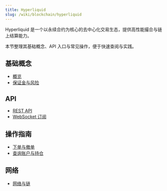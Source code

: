 ```yaml
---
title: Hyperliquid
slug: /wiki/blockchain/hyperliquid
---
```


Hyperliquid 是一个以永续合约为核心的去中心化交易生态，提供高性能撮合与链上结算能力。

本节整理其基础概念、API 入口与常见操作，便于快速查阅与实践。

## 基础概念

- [概览](./concepts/overview.md)
- [保证金与风险](./concepts/margins.md)

## API

- [REST API](./api/rest.md)
- [WebSocket 订阅](./api/ws.md)

## 操作指南

- [下单与撤单](./guides/orders.md)
- [查询账户与持仓](./guides/query.md)

## 网络

- [网络与链](./network/networks.md)

